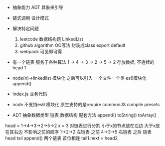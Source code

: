 - 抽象能力 ADT 具象来引导
- 链式调用 设计模式
- 解决特定问题
  1. leetcode 数据结构题  LinkedList
  2. github algorithm OO写法
  封装成class export default
  3. webpack 可见即可得

- 有一个链表  服务于各种算法
1 -> 4 -> 3 -> 2 -> 5 -> 2
存放数据, 不连续的
head 1
- node(n)->linkedlist
  模块化 之后可以引入 一个文件一个类
  es6模块化
  append()
- index.js
  业务代码

- node 不支持es6 模块化
原生支持的是require commonJS
compile presets

- ADT
  抽象数据类型
  链表 数据结构  配套方法
  append()
  toString()
  toArray()

head = 1->4->3->2->5->2  x = 3
对链表进行分割 小于x的节点放在左边 大于x放在其右边 不影响之前的顺序
1->2->2 左链表  之前
4->3->5 右链表  之后
链表 head tail  append()
两个链表  首位相连 tail1.next = head2